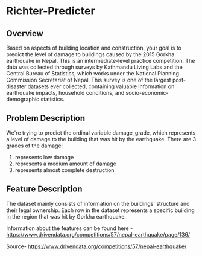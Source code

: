 # Richter-Predicter

## Overview

Based on aspects of building location and construction, your goal is to predict the level of damage to buildings caused by the 2015 Gorkha earthquake in Nepal. This is an intermediate-level practice competition. The data was collected through surveys by Kathmandu Living Labs and the Central Bureau of Statistics, which works under the National Planning Commission Secretariat of Nepal. This survey is one of the largest post-disaster datasets ever collected, containing valuable information on earthquake impacts, household conditions, and socio-economic-demographic statistics.

## Problem Description
We're trying to predict the ordinal variable damage_grade, which represents a level of damage to the building that was hit by the earthquake. There are 3 grades of the damage:

1. represents low damage
2. represents a medium amount of damage
3. represents almost complete destruction

## Feature Description
The dataset mainly consists of information on the buildings' structure and their legal ownership. Each row in the dataset represents a specific building in the region that was hit by Gorkha earthquake.

Information about the features can be found here - https://www.drivendata.org/competitions/57/nepal-earthquake/page/136/

Source- https://www.drivendata.org/competitions/57/nepal-earthquake/
